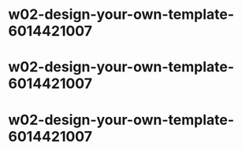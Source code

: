 # w02-design-your-own-template-6014421007
# w02-design-your-own-template-6014421007
# w02-design-your-own-template-6014421007
